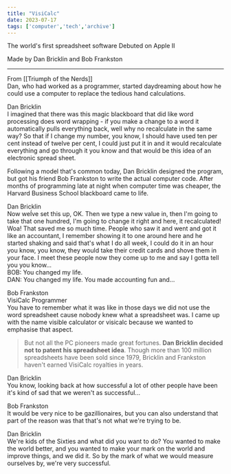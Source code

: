 ```yaml
---
title: "VisiCalc"
date: 2023-07-17
tags: ['computer','tech','archive']
---
```



The world's first spreadsheet software
Debuted on Apple II

Made by Dan Bricklin and Bob Frankston 


---

From [[Triumph of the Nerds]]  
Dan, who had worked as a programmer, started daydreaming about how he could use a computer to replace the tedious hand calculations.  
  
Dan Bricklin  
I imagined that there was this magic blackboard that did like word processing does word wrapping - if you make a change to a word it automatically pulls everything back, well why no recalculate in the same way? So that if I change my number, you know, I should have used ten per cent instead of twelve per cent, I could just put it in and it would recalculate everything and go through it you know and that would be this idea of an electronic spread sheet.  
  
Following a model that's common today, Dan Bricklin designed the program, but got his friend Bob Frankston to write the actual computer code. After months of programming late at night when computer time was cheaper, the Harvard Business School blackboard came to life.  
  
Dan Bricklin  
Now weÍve set this up, OK. Then we type a new value in, then I'm going to take that one hundred, I'm going to change it right and here, it recalculated! Woa! That saved me so much time. People who saw it and went and got it like an accountant, I remember showing it to one around here and he started shaking and said that's what I do all week, I could do it in an hour you know, you know, they would take their credit cards and shove them in your face. I meet these people now they come up to me and say I gotta tell you you know...  
BOB: You changed my life.  
DAN: You changed my life. You made accounting fun and...  
  
Bob Frankston  
VisiCalc Programmer  
You have to remember what it was like in those days we did not use the word spreadsheet cause nobody knew what a spreadsheet was. I came up with the name visible calculator or visicalc because we wanted to emphasise that aspect.


>But not all the PC pioneers made great fortunes. **Dan Bricklin decided not to patent his spreadsheet idea**. Though more than 100 million spreadsheets have been sold since 1979, Bricklin and Frankston haven't earned VisiCalc royalties in years.  
>
Dan Bricklin  
You know, looking back at how successful a lot of other people have been it's kind of sad that we weren't as successful...  
>
Bob Frankston  
It would be very nice to be gazillionaires, but you can also understand that part of the reason was that that's not what we're trying to be.  
>
Dan Bricklin  
We're kids of the Sixties and what did you want to do? You wanted to make the world better, and you wanted to make your mark on the world and improve things, and we did it. So by the mark of what we would measure ourselves by, we're very successful.